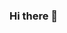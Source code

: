 ### Hi there 👋

<!--
**thangdnsf/thangdnsf** is a ✨ _special_ ✨ repository because its `README.md` (this file) appears on your GitHub profile.
Hi everyone, My name's Thang Nguyen (Davis)
- 🔭 I’m currently working as a AI engineer on Torus Actions SAS, Toulouse, France
- 🌱 I’m currently learning Reinforcement learning, Deep learning
- 👯 I’m looking to collaborate on Deep learning, Machine learning, Data mining
- 📫 How to reach me: in/thangdnsf
- ⚡ Goal: Seeking a full-time position/Ph.D. program in Machine learning/ Deep learning and Data-mining in medical and healthcare.
-->
